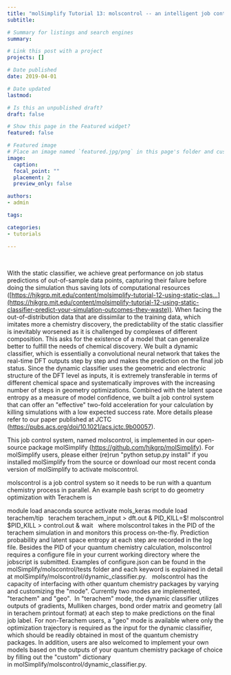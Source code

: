 ```yaml
---
title: "molSimplify Tutorial 13: molscontrol -- an intelligent job control system to manage your DFT geometry optimizations for inorganic discovery.  "
subtitle: 

# Summary for listings and search engines
summary: 

# Link this post with a project
projects: []

# Date published
date: 2019-04-01

# Date updated
lastmod: 

# Is this an unpublished draft?
draft: false

# Show this page in the Featured widget?
featured: false

# Featured image
# Place an image named `featured.jpg/png` in this page's folder and customize its options here.
image:
  caption: 
  focal_point: ""
  placement: 2
  preview_only: false

authors:
- admin

tags:

categories:
- tutorials

---
```

 


With the static classifier, we achieve great performance on job status predictions of out-of-sample data points, capturing their failure before doing the simulation thus saving lots of computational resources ([https://hjkgrp.mit.edu/content/molsimplify-tutorial-12-using-static-clas...](https://hjkgrp.mit.edu/content/molsimplify-tutorial-12-using-static-classifier-predict-your-simulation-outcomes-they-waste)). When facing the out-of-distribution data that are dissimilar to the training data, which imitates more a chemistry discovery, the predictability of the static classifier is inevitably worsened as it is challenged by complexes of different composition. This asks for the existence of a model that can generalize better to fulfill the needs of chemical discovery. We built a dynamic classifier, which is essentially a convolutional neural network that takes the real-time DFT outputs step by step and makes the prediction on the final job status. Since the dynamic classifier uses the geometric and electronic structure of the DFT level as inputs, it is extremely transferable in terms of different chemical space and systematically improves with the increasing number of steps in geometry optimizations. Combined with the latent space entropy as a measure of model confidence, we built a job control system that can offer an "effective" two-fold acceleration for your calculation by killing simulations with a low expected success rate. More details please refer to our paper published at JCTC (<https://pubs.acs.org/doi/10.1021/acs.jctc.9b00057>).


This job control system, named molscontrol, is implemented in our open-source package molSimplify (<https://github.com/hjkgrp/molSimplify>). For molSimplify users, please either (re)run "python setup.py install" if you installed molSimplify from the source or download our most recent conda version of molSimplify to activate molscontrol.


molscontrol is a job control system so it needs to be run with a quantum chemistry process in parallel. An example bash script to do geometry optimization with Terachem is


module load anaconda
source activate mols\_keras
module load terachem/tip
 
terachem terachem\_input > dft.out &
PID\_KILL=$!
molscontrol $PID\_KILL > control.out &
wait
 
where molscontrol takes in the PID of the terachem simulation in and monitors this process on-the-fly. Prediction probability and latent space entropy at each step are recorded in the log file. Besides the PID of your quantum chemistry calculation, molscontrol requires a configure file in your current working directory where the jobscript is submitted. Examples of configure.json can be found in the molSimplify/molscontrol/tests folder and each keyword is explained in detail at molSimplify/molscontrol/dynamic\_classifier.py.
 
molscontrol has the capacity of interfacing with other quantum chemistry packages by varying and customizing the "mode". Currently two modes are implemented, "terachem" and "geo".  In "terachem" mode, the dynamic classifier utilizes outputs of gradients, Mulliken charges, bond order matrix and geometry (all in terachem printout format) at each step to make predictions on the final job label. For non-Terachem users, a "geo" mode is available where only the optimization trajectory is required as the input for the dynamic classifier, which should be readily obtained in most of the quantum chemistry packages. In addition, users are also welcomed to implement your own models based on the outputs of your quantum chemistry package of choice by filling out the "custom" dictionary in molSimplify/molscontrol/dynamic\_classifier.py.
